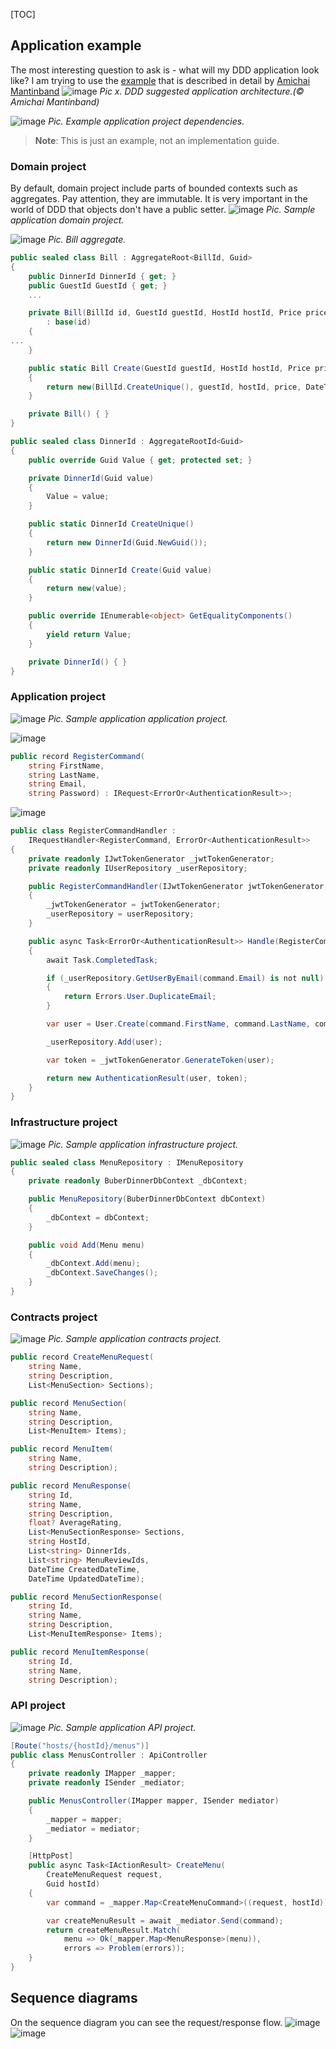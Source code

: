 
[TOC]


## Application example
The most interesting question to ask is - what will my DDD application look like?
I am trying to use the [example](https://github.com/PanKunik/buber-dinner) that is described in detail by [Amichai Mantinband](https://www.youtube.com/watch?v=fhM0V2N1GpY&list=PLzYkqgWkHPKBcDIP5gzLfASkQyTdy0t4k)
![image](pics/ddd-details.png)
*Pic x. DDD suggested application architecture.(© Amichai Mantinband)*

![image](pics/BuberDinner-arch-view.png)
*Pic. Example application project dependencies.*
> **Note**: This is just an example, not an implementation guide.

### Domain project
By default, domain project include parts of bounded contexts such as aggregates. Pay attention, they are immutable.
It is very important in the world of DDD that objects don't have a public setter.
![image](pics/BuberDinner-prj-domain.png)
*Pic. Sample application domain project.*

![image](pics/BuberDinner-bill-td.png)
*Pic. Bill aggregate.*

```csharp
public sealed class Bill : AggregateRoot<BillId, Guid>
{
    public DinnerId DinnerId { get; }
    public GuestId GuestId { get; }
    ...

    private Bill(BillId id, GuestId guestId, HostId hostId, Price price, DateTime createdDateTime, DateTime updatedDateTime)
        : base(id)
    {
...
    }

    public static Bill Create(GuestId guestId, HostId hostId, Price price)
    {
        return new(BillId.CreateUnique(), guestId, hostId, price, DateTime.UtcNow, DateTime.UtcNow);
    }

    private Bill() { }
}
```

```csharp
public sealed class DinnerId : AggregateRootId<Guid>
{
    public override Guid Value { get; protected set; }

    private DinnerId(Guid value)
    {
        Value = value;
    }

    public static DinnerId CreateUnique()
    {
        return new DinnerId(Guid.NewGuid());
    }

    public static DinnerId Create(Guid value)
    {
        return new(value);
    }

    public override IEnumerable<object> GetEqualityComponents()
    {
        yield return Value;
    }

    private DinnerId() { }
}
```

### Application project
![image](pics/BuberDinner-prj-application.png)
*Pic. Sample application application project.*

![image](pics/BuberDinner-registercommand-td.png)

```csharp
public record RegisterCommand(
    string FirstName,
    string LastName,
    string Email,
    string Password) : IRequest<ErrorOr<AuthenticationResult>>;
```
![image](pics/BuberDinner-registercommandhandler.png)

```csharp
public class RegisterCommandHandler :
    IRequestHandler<RegisterCommand, ErrorOr<AuthenticationResult>>
{
    private readonly IJwtTokenGenerator _jwtTokenGenerator;
    private readonly IUserRepository _userRepository;

    public RegisterCommandHandler(IJwtTokenGenerator jwtTokenGenerator, IUserRepository userRepository)
    {
        _jwtTokenGenerator = jwtTokenGenerator;
        _userRepository = userRepository;
    }

    public async Task<ErrorOr<AuthenticationResult>> Handle(RegisterCommand command, CancellationToken cancellationToken)
    {
        await Task.CompletedTask;

        if (_userRepository.GetUserByEmail(command.Email) is not null)
        {
            return Errors.User.DuplicateEmail;
        }

        var user = User.Create(command.FirstName, command.LastName, command.Email, command.Password);

        _userRepository.Add(user);

        var token = _jwtTokenGenerator.GenerateToken(user);

        return new AuthenticationResult(user, token);
    }
}
```

### Infrastructure project
![image](pics/BuberDinner-prj-infrastructure.png)
*Pic. Sample application infrastructure project.*
```csharp
public sealed class MenuRepository : IMenuRepository
{
    private readonly BuberDinnerDbContext _dbContext;

    public MenuRepository(BuberDinnerDbContext dbContext)
    {
        _dbContext = dbContext;
    }

    public void Add(Menu menu)
    {
        _dbContext.Add(menu);
        _dbContext.SaveChanges();
    }
}
```
### Contracts project
![image](pics/BuberDinner-prj-contracts.png)
*Pic. Sample application contracts project.*

```csharp
public record CreateMenuRequest(
    string Name,
    string Description,
    List<MenuSection> Sections);

public record MenuSection(
    string Name,
    string Description,
    List<MenuItem> Items);

public record MenuItem(
    string Name,
    string Description);
```
```csharp
public record MenuResponse(
    string Id,
    string Name,
    string Description,
    float? AverageRating,
    List<MenuSectionResponse> Sections,
    string HostId,
    List<string> DinnerIds,
    List<string> MenuReviewIds,
    DateTime CreatedDateTime,
    DateTime UpdatedDateTime);

public record MenuSectionResponse(
    string Id,
    string Name,
    string Description,
    List<MenuItemResponse> Items);

public record MenuItemResponse(
    string Id,
    string Name,
    string Description);
```
### API project
![image](pics/BuberDinner-prj-api.png)
*Pic. Sample application API project.*
```csharp
[Route("hosts/{hostId}/menus")]
public class MenusController : ApiController
{
    private readonly IMapper _mapper;
    private readonly ISender _mediator;

    public MenusController(IMapper mapper, ISender mediator)
    {
        _mapper = mapper;
        _mediator = mediator;
    }

    [HttpPost]
    public async Task<IActionResult> CreateMenu(
        CreateMenuRequest request,
        Guid hostId)
    {
        var command = _mapper.Map<CreateMenuCommand>((request, hostId));

        var createMenuResult = await _mediator.Send(command);
        return createMenuResult.Match(
            menu => Ok(_mapper.Map<MenuResponse>(menu)),
            errors => Problem(errors));
    }
}
```
## Sequence diagrams
On the sequence diagram you can see the request/response flow.
![image](pics/login-seq.png)
![image](pics/menu-seq.png)